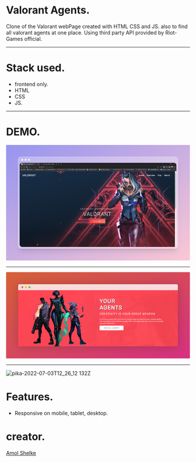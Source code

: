 # Valorant Agents.

Clone of the Valorant webPage created with HTML CSS and JS. also to find all valorant agents at one place. Using third party API provided by Riot-Games official.

<hr>

# Stack used.

- frontend only.
- HTML
- CSS
- JS.


<hr>

# DEMO.

<img src="/preview/preview.png">

<hr>

<img src="/preview/PreviewAgents.png">

<hr>

![pika-2022-07-03T12_26_12 132Z](https://user-images.githubusercontent.com/95171638/177039776-96879d2f-c000-43cb-81b3-3415a019e2be.png)


# Features.

- Responsive on mobile, tablet, desktop.

# creator.

[Amol Shelke](https://github.com/AmolShelke2)
